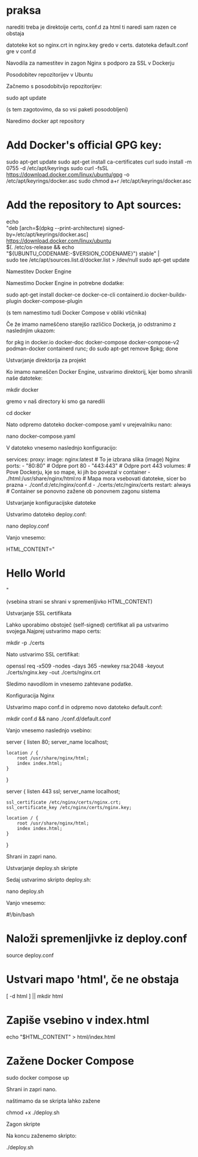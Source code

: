 # praksa

narediti treba je direktoije certs, conf.d za html ti naredi sam razen ce obstaja

datoteke kot so nginx.crt in nginx.key gredo v certs.
datoteka default.conf gre v conf.d








Navodila za namestitev in zagon Nginx s podporo za SSL v Dockerju

Posodobitev repozitorijev v Ubuntu

Začnemo s posodobitvijo repozitorijev:

sudo apt update

(s tem zagotovimo, da so vsi paketi posodobljeni)

Naredimo docker apt repository

# Add Docker's official GPG key:
sudo apt-get update
sudo apt-get install ca-certificates curl
sudo install -m 0755 -d /etc/apt/keyrings
sudo curl -fsSL https://download.docker.com/linux/ubuntu/gpg -o /etc/apt/keyrings/docker.asc
sudo chmod a+r /etc/apt/keyrings/docker.asc

# Add the repository to Apt sources:
echo \
  "deb [arch=$(dpkg --print-architecture) signed-by=/etc/apt/keyrings/docker.asc] https://download.docker.com/linux/ubuntu \
  $(. /etc/os-release && echo "${UBUNTU_CODENAME:-$VERSION_CODENAME}") stable" | \
  sudo tee /etc/apt/sources.list.d/docker.list > /dev/null
sudo apt-get update

Namestitev Docker Engine

Namestimo Docker Engine in potrebne dodatke:

sudo apt-get install docker-ce docker-ce-cli containerd.io docker-buildx-plugin docker-compose-plugin

(s tem namestimo tudi Docker Compose v obliki vtičnika)

Če že imamo nameščeno starejšo različico Dockerja, jo odstranimo z naslednjim ukazom:

for pkg in docker.io docker-doc docker-compose docker-compose-v2 podman-docker containerd runc; do sudo apt-get remove $pkg; done

Ustvarjanje direktorija za projekt

Ko imamo nameščen Docker Engine, ustvarimo direktorij, kjer bomo shranili naše datoteke:

mkdir docker

gremo v naš directory ki smo ga naredili

cd docker

Nato odpremo datoteko docker-compose.yaml v urejevalniku nano:

nano docker-compose.yaml

V datoteko vnesemo naslednjo konfiguracijo:

services:
  proxy:
    image: nginx:latest  # To je izbrana slika (image) Nginx
    ports:
      - "80:80"   # Odpre port 80
      - "443:443" # Odpre port 443
    volumes:  # Pove Dockerju, kje so mape, ki jih bo povezal v container
      - ./html:/usr/share/nginx/html:ro  # Mapa mora vsebovati datoteke, sicer bo prazna
      - ./conf.d:/etc/nginx/conf.d
      - ./certs:/etc/nginx/certs
    restart: always  # Container se ponovno zažene ob ponovnem zagonu sistema

Ustvarjanje konfiguracijske datoteke

Ustvarimo datoteko deploy.conf:

nano deploy.conf

Vanjo vnesemo:

HTML_CONTENT="<html><body><h1>Hello World</h1></body></html>"

(vsebina strani se shrani v spremenljivko HTML_CONTENT)

Ustvarjanje SSL certifikata

Lahko uporabimo obstoječ (self-signed) certifikat ali pa ustvarimo svojega.Najprej ustvarimo mapo certs:

mkdir -p ./certs

Nato ustvarimo SSL certifikat:

openssl req -x509 -nodes -days 365 -newkey rsa:2048 -keyout ./certs/nginx.key -out ./certs/nginx.crt

Sledimo navodilom in vnesemo zahtevane podatke.

Konfiguracija Nginx

Ustvarimo mapo conf.d in odpremo novo datoteko default.conf:

mkdir conf.d && nano ./conf.d/default.conf

Vanjo vnesemo naslednjo vsebino:

server {
    listen 80;
    server_name localhost;

    location / {
        root /usr/share/nginx/html;
        index index.html;
    }
}

server {
    listen 443 ssl;
    server_name localhost;

    ssl_certificate /etc/nginx/certs/nginx.crt;
    ssl_certificate_key /etc/nginx/certs/nginx.key;

    location / {
        root /usr/share/nginx/html;
        index index.html;
    }
}

Shrani in zapri nano.

Ustvarjanje deploy.sh skripte

Sedaj ustvarimo skripto deploy.sh:

nano deploy.sh

Vanjo vnesemo:

#!/bin/bash

# Naloži spremenljivke iz deploy.conf
source deploy.conf

# Ustvari mapo 'html', če ne obstaja
[ -d html ] || mkdir html

# Zapiše vsebino v index.html
echo "$HTML_CONTENT" > html/index.html

# Zažene Docker Compose
sudo docker compose up

Shrani in zapri nano.

naštimamo da se skripta lahko zažene

chmod +x ./deploy.sh

Zagon skripte

Na koncu zaženemo skripto:

./deploy.sh

